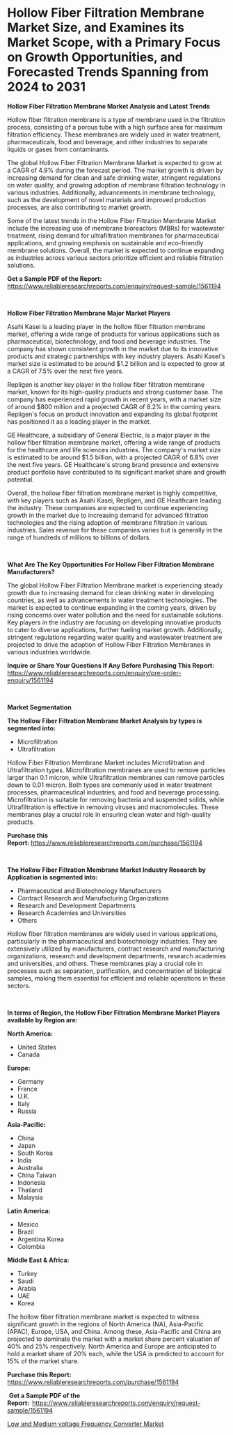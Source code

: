 <p><h1>Hollow Fiber Filtration Membrane Market Size, and Examines its Market Scope, with a Primary Focus on Growth Opportunities, and Forecasted Trends Spanning from 2024 to 2031</h1></p><p><strong>Hollow Fiber Filtration Membrane Market Analysis and Latest Trends</strong></p>
<p><p>Hollow fiber filtration membrane is a type of membrane used in the filtration process, consisting of a porous tube with a high surface area for maximum filtration efficiency. These membranes are widely used in water treatment, pharmaceuticals, food and beverage, and other industries to separate liquids or gases from contaminants.</p><p>The global Hollow Fiber Filtration Membrane Market is expected to grow at a CAGR of 4.9% during the forecast period. The market growth is driven by increasing demand for clean and safe drinking water, stringent regulations on water quality, and growing adoption of membrane filtration technology in various industries. Additionally, advancements in membrane technology, such as the development of novel materials and improved production processes, are also contributing to market growth.</p><p>Some of the latest trends in the Hollow Fiber Filtration Membrane Market include the increasing use of membrane bioreactors (MBRs) for wastewater treatment, rising demand for ultrafiltration membranes for pharmaceutical applications, and growing emphasis on sustainable and eco-friendly membrane solutions. Overall, the market is expected to continue expanding as industries across various sectors prioritize efficient and reliable filtration solutions.</p></p>
<p><strong>Get a Sample PDF of the Report:&nbsp;</strong> <a href="https://www.reliableresearchreports.com/enquiry/request-sample/1561194">https://www.reliableresearchreports.com/enquiry/request-sample/1561194</a></p>
<p>&nbsp;</p>
<p><strong>Hollow Fiber Filtration Membrane Major Market Players</strong></p>
<p><p>Asahi Kasei is a leading player in the hollow fiber filtration membrane market, offering a wide range of products for various applications such as pharmaceutical, biotechnology, and food and beverage industries. The company has shown consistent growth in the market due to its innovative products and strategic partnerships with key industry players. Asahi Kasei's market size is estimated to be around $1.2 billion and is expected to grow at a CAGR of 7.5% over the next five years.</p><p>Repligen is another key player in the hollow fiber filtration membrane market, known for its high-quality products and strong customer base. The company has experienced rapid growth in recent years, with a market size of around $800 million and a projected CAGR of 8.2% in the coming years. Repligen's focus on product innovation and expanding its global footprint has positioned it as a leading player in the market.</p><p>GE Healthcare, a subsidiary of General Electric, is a major player in the hollow fiber filtration membrane market, offering a wide range of products for the healthcare and life sciences industries. The company's market size is estimated to be around $1.5 billion, with a projected CAGR of 6.8% over the next five years. GE Healthcare's strong brand presence and extensive product portfolio have contributed to its significant market share and growth potential.</p><p>Overall, the hollow fiber filtration membrane market is highly competitive, with key players such as Asahi Kasei, Repligen, and GE Healthcare leading the industry. These companies are expected to continue experiencing growth in the market due to increasing demand for advanced filtration technologies and the rising adoption of membrane filtration in various industries. Sales revenue for these companies varies but is generally in the range of hundreds of millions to billions of dollars.</p></p>
<p>&nbsp;</p>
<p><strong>What Are The Key Opportunities For Hollow Fiber Filtration Membrane Manufacturers?</strong></p>
<p><p>The global Hollow Fiber Filtration Membrane market is experiencing steady growth due to increasing demand for clean drinking water in developing countries, as well as advancements in water treatment technologies. The market is expected to continue expanding in the coming years, driven by rising concerns over water pollution and the need for sustainable solutions. Key players in the industry are focusing on developing innovative products to cater to diverse applications, further fueling market growth. Additionally, stringent regulations regarding water quality and wastewater treatment are projected to drive the adoption of Hollow Fiber Filtration Membranes in various industries worldwide.</p></p>
<p><strong>Inquire or Share Your Questions If Any Before Purchasing This Report:</strong> <a href="https://www.reliableresearchreports.com/enquiry/pre-order-enquiry/1561194">https://www.reliableresearchreports.com/enquiry/pre-order-enquiry/1561194</a></p>
<p>&nbsp;</p>
<p><strong>Market Segmentation</strong></p>
<p><strong>The Hollow Fiber Filtration Membrane Market Analysis by types is segmented into:</strong></p>
<p><ul><li>Microfiltration</li><li>Ultrafiltration</li></ul></p>
<p><p>Hollow Fiber Filtration Membrane Market includes Microfiltration and Ultrafiltration types. Microfiltration membranes are used to remove particles larger than 0.1 micron, while Ultrafiltration membranes can remove particles down to 0.01 micron. Both types are commonly used in water treatment processes, pharmaceutical industries, and food and beverage processing. Microfiltration is suitable for removing bacteria and suspended solids, while Ultrafiltration is effective in removing viruses and macromolecules. These membranes play a crucial role in ensuring clean water and high-quality products.</p></p>
<p><strong>Purchase this Report:&nbsp;</strong><a href="https://www.reliableresearchreports.com/purchase/1561194">https://www.reliableresearchreports.com/purchase/1561194</a></p>
<p>&nbsp;</p>
<p><strong>The Hollow Fiber Filtration Membrane Market Industry Research by Application is segmented into:</strong></p>
<p><ul><li>Pharmaceutical and Biotechnology Manufacturers</li><li>Contract Research and Manufacturing Organizations</li><li>Research and Development Departments</li><li>Research Academies and Universities</li><li>Others</li></ul></p>
<p><p>Hollow fiber filtration membranes are widely used in various applications, particularly in the pharmaceutical and biotechnology industries. They are extensively utilized by manufacturers, contract research and manufacturing organizations, research and development departments, research academies and universities, and others. These membranes play a crucial role in processes such as separation, purification, and concentration of biological samples, making them essential for efficient and reliable operations in these sectors.</p></p>
<p>&nbsp;</p>
<p><strong>In terms of Region, the Hollow Fiber Filtration Membrane Market Players available by Region are:</strong></p>
<p>
    <p> <strong> North America: </strong>
        <ul>
            <li>United States</li>
            <li>Canada</li>
        </ul>
        </p> 
    <p> <strong> Europe: </strong>
        <ul>
            <li>Germany</li>
            <li>France</li>
            <li>U.K.</li>
            <li>Italy</li>
            <li>Russia</li>
        </ul>
        </p> 
    <p> <strong> Asia-Pacific: </strong>
        <ul>
            <li>China</li>
            <li>Japan</li>
            <li>South Korea</li>
            <li>India</li>
            <li>Australia</li>
            <li>China Taiwan</li>
            <li>Indonesia</li>
            <li>Thailand</li>
            <li>Malaysia</li>
        </ul>
        </p> 
    <p> <strong> Latin America: </strong>
        <ul>
            <li>Mexico</li>
            <li>Brazil</li>
            <li>Argentina Korea</li>
            <li>Colombia</li>
        </ul>
        </p> 
    <p> <strong> Middle East & Africa: </strong>
        <ul>
            <li>Turkey</li>
            <li>Saudi</li>
            <li>Arabia</li>
            <li>UAE</li>
            <li>Korea</li>
        </ul>
    </p>
    </p>
<p><p>The hollow fiber filtration membrane market is expected to witness significant growth in the regions of North America (NA), Asia-Pacific (APAC), Europe, USA, and China. Among these, Asia-Pacific and China are projected to dominate the market with a market share percent valuation of 40% and 25% respectively. North America and Europe are anticipated to hold a market share of 20% each, while the USA is predicted to account for 15% of the market share.</p></p>
<p><strong>Purchase this Report: </strong><a href="https://www.reliableresearchreports.com/purchase/1561194">https://www.reliableresearchreports.com/purchase/1561194</a></p>
<p>&nbsp;<strong>Get a Sample PDF of the Report:&nbsp;&nbsp;</strong><a href="https://www.reliableresearchreports.com/enquiry/request-sample/1561194">https://www.reliableresearchreports.com/enquiry/request-sample/1561194</a></p>
<p><strong></strong></p>
<p><p><a href="https://angry-finch-aaf.notion.site/Low-and-Medium-voltage-Frequency-Converter-Market-Offers-Provide-Insightful-Data-for-the-Time-Period-92582451ed4344bea311edde0245e4d3">Low and Medium voltage Frequency Converter Market</a></p></p>